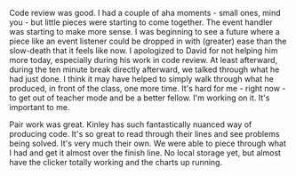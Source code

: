 Code review was good. I had a couple of aha moments - small ones, mind you - but little pieces were starting to come together. The event handler was starting to make more sense. I was beginning to see a future where a piece like an event listener could be dropped in with (greater) ease than the slow-death that it feels like now. I apologized to David for not helping him more today, especially during his work in code review. At least afterward, during the ten minute break directly afterward, we talked through what he had just done. I think it may have helped to simply walk through what he produced, in front of the class, one more time. It's hard for me - right now - to get out of teacher mode and be a better fellow. I'm working on it. It's important to me.

Pair work was great. Kinley has such fantastically nuanced way of producing code. It's so great to read through their lines and see problems being solved. It's very much their own. We were able to piece through what I had and get it almost over the finish line. No local storage yet, but almost have the clicker totally working and the charts up running.
